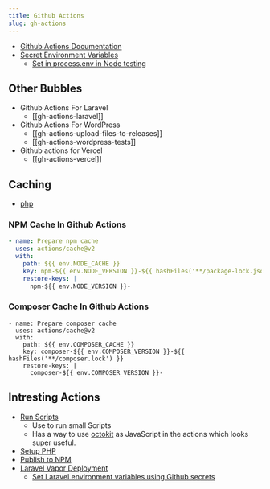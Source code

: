 ```yaml
---
title: Github Actions
slug: gh-actions
---
```


- [Github Actions Documentation](https://docs.github.com/en/actions/)
- [Secret Environment Variables](https://docs.github.com/en/actions/configuring-and-managing-workflows/creating-and-storing-encrypted-secrets)
  - [Set in process.env in Node testing](https://docs.github.com/en/actions/language-and-framework-guides/using-nodejs-with-github-actions#example-using-a-private-registry-and-creating-the-npmrc-file)

## Other Bubbles

- Github Actions For Laravel
  - [[gh-actions-laravel]]
- Github Actions For WordPress
  - [[gh-actions-upload-files-to-releases]]
  - [[gh-actions-wordpress-tests]]
- Github actions for Vercel
  - [[gh-actions-vercel]]

## Caching

- [php](https://github.com/actions/cache/blob/main/examples.md#php---composer)

### NPM Cache In Github Actions

```yml
- name: Prepare npm cache
  uses: actions/cache@v2
  with:
    path: ${{ env.NODE_CACHE }}
    key: npm-${{ env.NODE_VERSION }}-${{ hashFiles('**/package-lock.json') }}
    restore-keys: |
      npm-${{ env.NODE_VERSION }}-
```

### Composer Cache In Github Actions

```
- name: Prepare composer cache
  uses: actions/cache@v2
  with:
    path: ${{ env.COMPOSER_CACHE }}
    key: composer-${{ env.COMPOSER_VERSION }}-${{ hashFiles('**/composer.lock') }}
    restore-keys: |
      composer-${{ env.COMPOSER_VERSION }}-
```

## Intresting Actions

- [Run Scripts](https://github.com/actions/github-script)
  - Use to run small Scripts
  - Has a way to use [octokit]() as JavaScript in the actions which looks super useful.
- [Setup PHP](https://github.com/shivammathur/setup-php)
- [Publish to NPM](https://github.com/marketplace/actions/npm-publish)
- [Laravel Vapor Deployment](https://github.com/marketplace/actions/laravel-vapor)
  - [Set Laravel environment variables using Github secrets](https://stackoverflow.com/questions/61857523/how-to-use-github-secrets-on-env-file)

